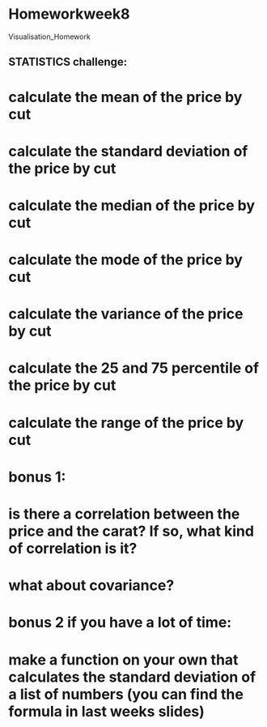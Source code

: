 # Homeworkweek8
Visualisation_Homework
## STATISTICS challenge:

# calculate the mean of the price by cut
# calculate the standard deviation of the price by cut
# calculate the median of the price by cut
# calculate the mode of the price by cut
# calculate the variance of the price by cut
# calculate the 25 and 75 percentile of the price by cut
# calculate the range of the price by cut

# bonus 1:
# is there a correlation between the price and the carat? If so, what kind of correlation is it?
# what about covariance?


# bonus 2 if you have a lot of time:
# make a function on your own that calculates the standard deviation of a list of numbers (you can find the formula in last weeks slides)